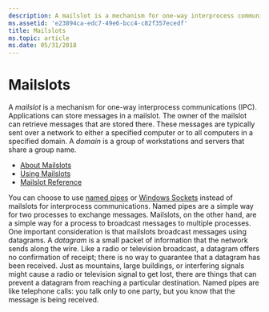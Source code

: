 ```yaml
---
description: A mailslot is a mechanism for one-way interprocess communications (IPC). Applications can store messages in a mailslot. The owner of the mailslot can retrieve messages that are stored there.
ms.assetid: 'e23894ca-edc7-49e6-bcc4-c82f357ecedf'
title: Mailslots
ms.topic: article
ms.date: 05/31/2018
---
```


# Mailslots

A *mailslot* is a mechanism for one-way interprocess communications (IPC). Applications can store messages in a mailslot. The owner of the mailslot can retrieve messages that are stored there. These messages are typically sent over a network to either a specified computer or to all computers in a specified domain. A *domain* is a group of workstations and servers that share a group name.

-   [About Mailslots](about-mailslots.md)
-   [Using Mailslots](using-mailslots.md)
-   [Mailslot Reference](mailslot-reference.md)

You can choose to use [named pipes](named-pipes.md) or [Windows Sockets](/windows/desktop/WinSock/windows-sockets-start-page-2) instead of mailslots for interprocess communications. Named pipes are a simple way for two processes to exchange messages. Mailslots, on the other hand, are a simple way for a process to broadcast messages to multiple processes. One important consideration is that mailslots broadcast messages using datagrams. A *datagram* is a small packet of information that the network sends along the wire. Like a radio or television broadcast, a datagram offers no confirmation of receipt; there is no way to guarantee that a datagram has been received. Just as mountains, large buildings, or interfering signals might cause a radio or television signal to get lost, there are things that can prevent a datagram from reaching a particular destination. Named pipes are like telephone calls: you talk only to one party, but you know that the message is being received.

 

 
